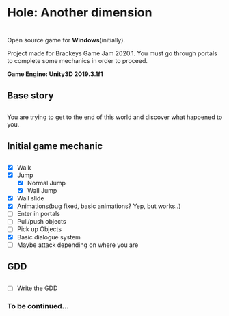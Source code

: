 # **Hole: Another dimension** <h1>

Open source game for __**Windows**__(initially).

Project made for Brackeys Game Jam 2020.1. You must go through portals to complete some mechanics in order to proceed.

**Game Engine: Unity3D 2019.3.1f1**

## **Base story** <h2>

You are trying to get to the end of this world and discover what happened to you.

## **Initial game mechanic** <h2>
- [x] Walk
- [x] Jump
	- [x] Normal Jump
	- [x] Wall Jump
- [x] Wall slide
- [x] Animations(bug fixed, basic animations? Yep, but works..)
- [ ] Enter in portals
- [ ] Pull/push objects
- [ ] Pick up Objects
- [x] Basic dialogue system
- [ ] Maybe attack depending on where you are

## **GDD** <h2>
- [ ] Write the GDD

### **To be continued...** <h3>